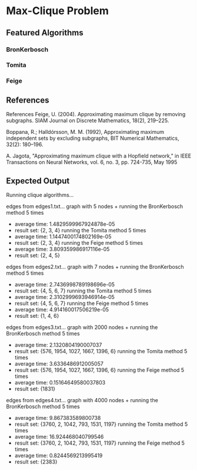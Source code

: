 # Max-Clique Problem

## Featured Algorithms
### BronKerbosch
### Tomita
### Feige



## References
References 
Feige, U. (2004). Approximating maximum clique by removing subgraphs. SIAM Journal on Discrete Mathematics, 18(2), 219–225. 

Boppana, R.; Halldórsson, M. M. (1992), Approximating maximum independent sets by excluding subgraphs, BIT Numerical Mathematics, 32(2): 180–196. 

A. Jagota, "Approximating maximum clique with a Hopfield network," in IEEE Transactions on Neural Networks, vol. 6, no. 3, pp. 724-735, May 1995 

## Expected Output
Running clique algorithms...

edges from edges1.txt...
graph with 5 nodes
+
running the BronKerbosch method 5 times
+   average time: 1.4829599967924878e-05
+   result set:   {2, 3, 4}
running the Tomita method 5 times
+   average time: 1.1447400174802169e-05
+   result set:   {2, 3, 4}
running the Feige method 5 times
+   average time: 3.809359986917116e-05
+   result set:   {2, 4, 5}

edges from edges2.txt...
graph with 7 nodes
+
running the BronKerbosch method 5 times
+   average time: 2.7436998789198696e-05
+   result set:   {4, 5, 6, 7}
running the Tomita method 5 times
+   average time: 2.3102999693946914e-05
+   result set:   {4, 5, 6, 7}
running the Feige method 5 times
+   average time: 4.914160017506219e-05
+   result set:   {1, 4, 6}

edges from edges3.txt...
graph with 2000 nodes
+
running the BronKerbosch method 5 times
+   average time: 2.1320804190007037
+   result set:   {576, 1954, 1027, 1667, 1396, 6}
running the Tomita method 5 times
+   average time: 3.6336486912005057
+   result set:   {576, 1954, 1027, 1667, 1396, 6}
running the Feige method 5 times
+   average time: 0.15164649580037803
+   result set:   {1831}

edges from edges4.txt...
graph with 4000 nodes
+
running the BronKerbosch method 5 times
+   average time: 9.867383589800738
+   result set:   {3760, 2, 1042, 793, 1531, 1197}
running the Tomita method 5 times
+   average time: 16.924468040799546
+   result set:   {3760, 2, 1042, 793, 1531, 1197}
running the Feige method 5 times
+   average time: 0.8244569213995419
+   result set:   {2383}
